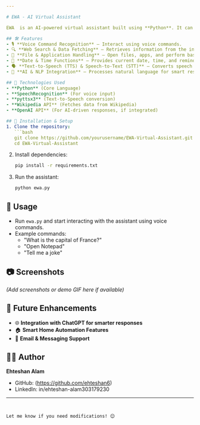 ```yaml
---

# EWA - AI Virtual Assistant  

EWA  is an AI-powered virtual assistant built using **Python**. It can perform various tasks such as answering queries, opening applications, fetching data from the web, and providing intelligent responses using NLP techniques.  

## 🛠 Features  
- 🎙 **Voice Command Recognition** – Interact using voice commands.  
- 🔍 **Web Search & Data Fetching** – Retrieves information from the internet.  
- 📂 **File & Application Handling** – Open files, apps, and perform basic system tasks.  
- 📅 **Date & Time Functions** – Provides current date, time, and reminders.  
- 🗣 **Text-to-Speech (TTS) & Speech-to-Text (STT)** – Converts speech to text and vice versa.  
- 🤖 **AI & NLP Integration** – Processes natural language for smart responses.  

## 📌 Technologies Used  
- **Python** (Core Language)  
- **SpeechRecognition** (For voice input)  
- **pyttsx3** (Text-to-Speech conversion)  
- **Wikipedia API** (Fetches data from Wikipedia)  
- **OpenAI API** (For AI-driven responses, if integrated)  

## 🚀 Installation & Setup  
1. Clone the repository:  
   ```bash
   git clone https://github.com/yourusername/EWA-Virtual-Assistant.git
   cd EWA-Virtual-Assistant
   ```  
2. Install dependencies:  
   ```bash
   pip install -r requirements.txt
   ```  
3. Run the assistant:  
   ```bash
   python ewa.py
   ```  

## 📝 Usage  
- Run `ewa.py` and start interacting with the assistant using voice commands.  
- Example commands:  
  - "What is the capital of France?"  
  - "Open Notepad"  
  - "Tell me a joke"  

## 📷 Screenshots  
*(Add screenshots or demo GIF here if available)*  

## 📌 Future Enhancements  
- 🌐 **Integration with ChatGPT for smarter responses**  
- 🏠 **Smart Home Automation Features**  
- 📧 **Email & Messaging Support**  

## 👨‍💻 Author  
**Ehteshan Alam**  
- GitHub: (https://github.com/ehteshan6)  
- LinkedIn:  in/ehteshan-alam303179230

---
```


Let me know if you need modifications! 😊
